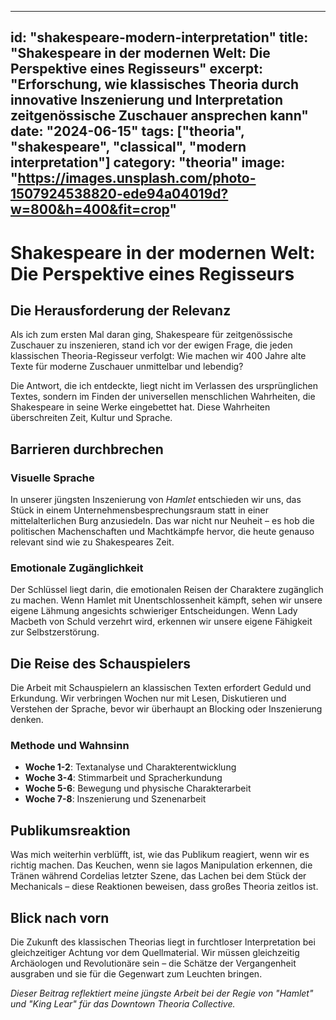 
---
id: "shakespeare-modern-interpretation"
title: "Shakespeare in der modernen Welt: Die Perspektive eines Regisseurs"
excerpt: "Erforschung, wie klassisches Theoria durch innovative Inszenierung und Interpretation zeitgenössische Zuschauer ansprechen kann"
date: "2024-06-15"
tags: ["theoria", "shakespeare", "classical", "modern interpretation"]
category: "theoria"
image: "https://images.unsplash.com/photo-1507924538820-ede94a04019d?w=800&h=400&fit=crop"
---

# Shakespeare in der modernen Welt: Die Perspektive eines Regisseurs

## Die Herausforderung der Relevanz

Als ich zum ersten Mal daran ging, Shakespeare für zeitgenössische Zuschauer zu inszenieren, stand ich vor der ewigen Frage, die jeden klassischen Theoria-Regisseur verfolgt: Wie machen wir 400 Jahre alte Texte für moderne Zuschauer unmittelbar und lebendig?

Die Antwort, die ich entdeckte, liegt nicht im Verlassen des ursprünglichen Textes, sondern im Finden der universellen menschlichen Wahrheiten, die Shakespeare in seine Werke eingebettet hat. Diese Wahrheiten überschreiten Zeit, Kultur und Sprache.

## Barrieren durchbrechen

### Visuelle Sprache
In unserer jüngsten Inszenierung von *Hamlet* entschieden wir uns, das Stück in einem Unternehmensbesprechungsraum statt in einer mittelalterlichen Burg anzusiedeln. Das war nicht nur Neuheit – es hob die politischen Machenschaften und Machtkämpfe hervor, die heute genauso relevant sind wie zu Shakespeares Zeit.

### Emotionale Zugänglichkeit
Der Schlüssel liegt darin, die emotionalen Reisen der Charaktere zugänglich zu machen. Wenn Hamlet mit Unentschlossenheit kämpft, sehen wir unsere eigene Lähmung angesichts schwieriger Entscheidungen. Wenn Lady Macbeth von Schuld verzehrt wird, erkennen wir unsere eigene Fähigkeit zur Selbstzerstörung.

## Die Reise des Schauspielers

Die Arbeit mit Schauspielern an klassischen Texten erfordert Geduld und Erkundung. Wir verbringen Wochen nur mit Lesen, Diskutieren und Verstehen der Sprache, bevor wir überhaupt an Blocking oder Inszenierung denken.

### Methode und Wahnsinn
- **Woche 1-2**: Textanalyse und Charakterentwicklung
- **Woche 3-4**: Stimmarbeit und Spracherkundung
- **Woche 5-6**: Bewegung und physische Charakterarbeit
- **Woche 7-8**: Inszenierung und Szenenarbeit

## Publikumsreaktion

Was mich weiterhin verblüfft, ist, wie das Publikum reagiert, wenn wir es richtig machen. Das Keuchen, wenn sie Iagos Manipulation erkennen, die Tränen während Cordelias letzter Szene, das Lachen bei dem Stück der Mechanicals – diese Reaktionen beweisen, dass großes Theoria zeitlos ist.

## Blick nach vorn

Die Zukunft des klassischen Theorias liegt in furchtloser Interpretation bei gleichzeitiger Achtung vor dem Quellmaterial. Wir müssen gleichzeitig Archäologen und Revolutionäre sein – die Schätze der Vergangenheit ausgraben und sie für die Gegenwart zum Leuchten bringen.

*Dieser Beitrag reflektiert meine jüngste Arbeit bei der Regie von "Hamlet" und "King Lear" für das Downtown Theoria Collective.*
